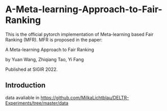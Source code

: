 # A-Meta-learning-Approach-to-Fair-Ranking

This is the official pytorch implementation of Meta-learning based Fair Ranking (MFR). MFR is proposed in the paper:

A Meta-learning Approach to  Fair Ranking

by Yuan Wang, Zhiqiang Tao, Yi Fang

Published at SIGIR 2022.

## Introduction
data avaliable in https://github.com/MilkaLichtblau/DELTR-Experiments/tree/master/data

